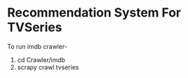 # Recommendation System For TVSeries


To run imdb crawler-
1. cd Crawler/imdb
2. scrapy crawl tvseries
